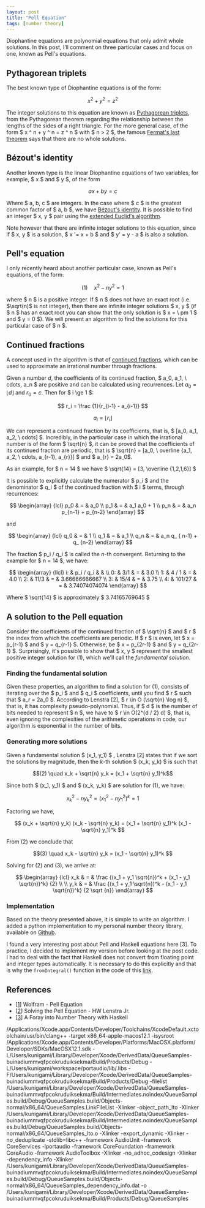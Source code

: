 ```yaml
---
layout: post
title: "Pell Equation"
tags: [number theory]
---
```


Diophantine equations are polynomial equations that only admit whole solutions. In this post, I’ll comment on three particular cases and focus on one, known as Pell's equations.

## Pythagorean triplets

The best known type of Diophantine equations is of the form:

$$x ^ 2 + y ^ 2 = z ^ 2$$

The integer solutions to this equation are known as [Pythagorean triplets](https://en.wikipedia.org/wiki/Pythagorean_triple), from the Pythagorean theorem regarding the relationship between the lengths of the sides of a right triangle.
For the more general case, of the form $ x ^ n + y ^ n = z ^ n $ with $ n > 2 $, the famous [Fermat's last theorem](https://en.wikipedia.org/wiki/Fermat%27s_Last_Theorem) says that there are no whole solutions.

## Bézout's identity

Another known type is the linear Diophantine equations of two variables, for example, $ x $ and $ y $, of the form

$$ ax + by = c $$

Where $ a, b, c $ are integers. In the case where $ c $ is the greatest common factor of $ a, b $, we have [Bézout's identity](https://en.wikipedia.org/wiki/B%C3%A9zout%27s_identity). It is possible to find an integer $ x, y $ pair using the [extended Euclid's algorithm](https://en.wikipedia.org/wiki/Extended_Euclidean_algorithm).

Note however that there are infinite integer solutions to this equation, since if $ x, y $ is a solution, $ x '= x + b $ and $ y' = y - a $ is also a solution.

## Pell's equation

I only recently heard about another particular case, known as Pell's equations, of the form:

$$(1) \quad x ^ 2 - ny ^ 2 = 1 $$

where $ n $ is a positive integer. If $ n $ does not have an exact root (i.e. $\sqrt(n)$ is not integer), then there are infinite integer solutions $ x, y $ (if $ n $ has an exact root you can show that the only solution is $ x = \ pm 1 $ and $ y = 0 $). We will present an algorithm to find the solutions for this particular case of $ n $.

## Continued fractions

A concept used in the algorithm is that of [continued fractions](https://en.wikipedia.org/wiki/Continued_fraction), which can be used to approximate an irrational number through fractions.

Given a number $d$, the coefficients of its continued fraction, $ a_0, a_1, \ cdots, a_n $ are positive and can be calculated using recurrences. Let $a_0 = \lfloor d \rfloor$ and $r_0 = c$. Then for $ i \ge 1 $:

$$ r_i = \frac {1}{r_{i-1} - a_{i-1}} $$

$$ a_i = \lfloor r_i \rfloor $$

We can represent a continued fraction by its coefficients, that is, $ [a_0, a_1, a_2, \ cdots] $. Incredibly, in the particular case in which the irrational number is of the form $ \sqrt{n} $, it can be proved that the coefficients of its continued fraction are periodic, that is $ \sqrt{n} = [a_0, \ overline {a_1, a_2, \ cdots, a_{r-1}, a_{r}}] $ and $ a_{r} = 2a_0$.

As an example, for $ n = 14 $ we have $ \sqrt{14} = [3, \overline {1,2,1,6}] $

It is possible to explicitly calculate the numerator $ p_i $ and the denominator $ q_i $ of the continued fraction with $ i $ terms, through recurrences:

$$
\begin{array} {lcl}
p_0 & = & a_0 \\
p_1 & = & a_1 a_0 + 1 \\
p_n & = & a_n p_{n-1} + p_{n-2}
\end{array}
$$

and

$$
\begin{array} {lcl}
q_0 & = & 1 \\
q_1 & = & a_1 \\
q_n & = & a_n q_ { n-1} + q_ {n-2}
\end{array}
$$

The fraction $ p_i / q_i $ is called the $n$-th convergent. Returning to the example for $ n = 14 $, we have:

$$
\begin{array} {llcl}
i: & p_i / q_i & & \\
0: & 3/1 & = & 3.0 \\
1: & 4 / 1 & = & 4.0 \\
2: & 11/3 & = & 3.66666666667 \\
3: & 15/4 & = & 3.75 \\
4: & 101/27 & = & 3.74074074074
\end{array}
$$

Where $ \sqrt{14} $ is approximately $ 3.74165769645 $

## A solution to the Pell equation

Consider the coefficients of the continued fraction of $ \sqrt{n} $ and $ r $ the index from which the coefficients are periodic.
If $ r $ is even, let $ x = p_{r-1} $ and $ y = q_{r-1} $. Otherwise, be $ x = p_{2r-1} $ and $ y = q_{2r-1} $. Surprisingly, it's possible to show that $ x, y $ represent the smallest positive integer solution for (1), which we'll call the *fundamental solution*.

### Finding the fundamental solution

Given these properties, an algorithm to find a solution for (1), consists of iterating over the $ p_i $ and $ q_i $ coefficients, until you find $ r $ such that $ a_r = 2a_0 $. According to Lenstra [2], $ r \in O (\sqrt{n} \log n) $, that is, it has complexity pseudo-polynomial. Thus, if $ d $ is the number of bits needed to represent $ n $, we have to $ r \in O(2^{d / 2} d) $, that is, even ignoring the complexities of the arithmetic operations in code, our algorithm is exponential in the number of bits.

### Generating more solutions

Given a fundamental solution $ (x_1, y_1) $ , Lenstra [2] states that if we sort the solutions by magnitude, then the $k$-th solution $ (x_k, y_k) $ is such that

$$(2) \quad x_k + \sqrt{n} y_k = (x_1 + \sqrt{n} y_1)^k$$

Since both $ (x_1, y_1) $ and $ (x_k, y_k) $ are solution for (1), we have:

$$ x_k^2 - ny_k^2 = (x_1^2 - ny_1^2)^k = 1 $$

Factoring we have,

$$ (x_k + \sqrt{n} y_k) (x_k - \sqrt{n} y_k) = (x_1 + \sqrt{n} y_1)^k (x_1 - \sqrt{n} y_1)^k $$

From (2) we conclude that

$$(3) \quad x_k - \sqrt{n} y_k = (x_1 - \sqrt{n} y_1)^k $$

Solving for (2) and (3), we arrive at:

$$
\begin{array} {lcl}
x_k & = & \frac {(x_1 + y_1 \sqrt{n})^k + (x_1 - y_1 \sqrt{n})^k} {2} \\
\\
y_k & = & \frac {(x_1 + y_1 \sqrt{n})^k - (x_1 - y_1 \sqrt{n})^k} {2 \sqrt {n}}
\end{array}
$$

### Implementation

Based on the theory presented above, it is simple to write an algorithm. I added a python implementation to my personal number theory library, available on [Github](https://github.com/kunigami/pynumbers/blob/master/pell.py).

I found a very interesting post about Pell and Haskell equations here [3]. To practice, I decided to implement my version before looking at the post code. I had to deal with the fact that Haskell does not convert from floating point and integer types automatically. It is necessary to do this explicitly and that is why the `fromIntegral()` function in the code of this [link](https://github.com/kunigami/Blog-Examples/blob/master/pell-equations/pell.hs).

## References

* [[1](https://mathworld.wolfram.com/PellEquation.html)] Wolfram - Pell Equation
* [[2](http://www.ams.org/notices/200202/fea-lenstra.pdf)] Solving the Pell Equation - HW Lenstra Jr.
* [[3](https://www.akalin.com/number-theory-haskell-foray)] A Foray into Number Theory with Haskell



/Applications/Xcode.app/Contents/Developer/Toolchains/XcodeDefault.xctoolchain/usr/bin/clang++ -target x86_64-apple-macos12.1 -isysroot /Applications/Xcode.app/Contents/Developer/Platforms/MacOSX.platform/Developer/SDKs/MacOSX12.1.sdk -L/Users/kunigami/Library/Developer/Xcode/DerivedData/QueueSamples-buinadiummvqfpcokruduiksekma/Build/Products/Debug -L/Users/kunigami/workspace/portaudio/lib/.libs -F/Users/kunigami/Library/Developer/Xcode/DerivedData/QueueSamples-buinadiummvqfpcokruduiksekma/Build/Products/Debug -filelist /Users/kunigami/Library/Developer/Xcode/DerivedData/QueueSamples-buinadiummvqfpcokruduiksekma/Build/Intermediates.noindex/QueueSamples.build/Debug/QueueSamples.build/Objects-normal/x86_64/QueueSamples.LinkFileList -Xlinker -object_path_lto -Xlinker /Users/kunigami/Library/Developer/Xcode/DerivedData/QueueSamples-buinadiummvqfpcokruduiksekma/Build/Intermediates.noindex/QueueSamples.build/Debug/QueueSamples.build/Objects-normal/x86_64/QueueSamples_lto.o -Xlinker -export_dynamic -Xlinker -no_deduplicate -stdlib\=libc++ -framework AudioUnit -framework CoreServices -lportaudio -framework CoreFoundation -framework CoreAudio -framework AudioToolbox -Xlinker -no_adhoc_codesign -Xlinker -dependency_info -Xlinker /Users/kunigami/Library/Developer/Xcode/DerivedData/QueueSamples-buinadiummvqfpcokruduiksekma/Build/Intermediates.noindex/QueueSamples.build/Debug/QueueSamples.build/Objects-normal/x86_64/QueueSamples_dependency_info.dat -o /Users/kunigami/Library/Developer/Xcode/DerivedData/QueueSamples-buinadiummvqfpcokruduiksekma/Build/Products/Debug/QueueSamples
